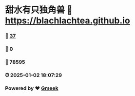 # 甜水有只独角兽 :link: https://blachlachtea.github.io 
### :page_facing_up: [37](https://blachlachtea.github.io/tag.html) 
### :speech_balloon: 0 
### :hibiscus: 78595 
### :alarm_clock: 2025-01-02 18:07:29 
### Powered by :heart: [Gmeek](https://github.com/Meekdai/Gmeek)
